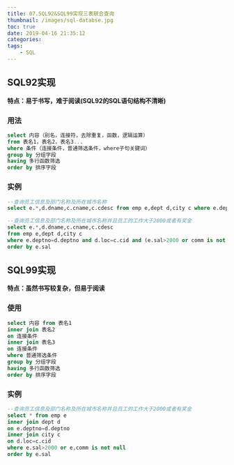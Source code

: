 ```yaml
---
title: 07.SQL92&SQL99实现三表联合查询
thumbnail: /images/sql-databse.jpg
toc: true
date: 2019-04-16 21:35:12
categories: 
tags:
	- SQL
---
```


## SQL92实现
**特点：易于书写，难于阅读(SQL92的SQL语句结构不清晰)**
### 用法
```sql
select 内容（别名，连接符，去除重复，函数，逻辑运算）
from 表名1，表名2，表名3...
where 条件（连接条件，普通筛选条件，where子句关键词）
group by 分组字段
having 多行函数筛选
order by 排序字段
```
<!-- more -->
### 实例
```sql
--查询员工信息及部门名称及所在城市名称
select e.*,d.dname,c.cname,c.cdesc from emp e,dept d,city c where e.deptno=d.deptno and d.loc=c.cid

--查询员工信息及部门名称及所在城市名称并且员工的工作大于2000或者有奖金
select e.*,d.dname,c.cname,c.cdesc
from emp e,dept d,city c
where e.deptno=d.deptno and d.loc=c.cid and (e.sal>2000 or comm is not null)
order by e.sal
```

## SQL99实现
**特点：虽然书写较复杂，但易于阅读**
### 使用
```sql
select 内容 from 表名1
inner join 表名2
on 连接条件
inner join 表名3
on 连接条件
where 普通筛选条件
group by 分组字段
having 多行函数筛选
order by 排序字段
```
### 实例
```sql
--查询员工信息及部门名称及所在城市名称并且员工的工作大于2000或者有奖金
select * from emp e
inner join dept d
on e.deptno=d.deptno
inner join city c
on d.loc=c.cid
where e.sal>2000 or e.comm is not null
order by e.sal
```
